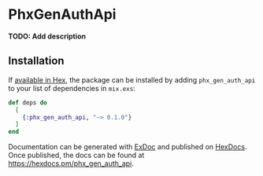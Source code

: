# PhxGenAuthApi

**TODO: Add description**

## Installation

If [available in Hex](https://hex.pm/docs/publish), the package can be installed
by adding `phx_gen_auth_api` to your list of dependencies in `mix.exs`:

```elixir
def deps do
  [
    {:phx_gen_auth_api, "~> 0.1.0"}
  ]
end
```

Documentation can be generated with [ExDoc](https://github.com/elixir-lang/ex_doc)
and published on [HexDocs](https://hexdocs.pm). Once published, the docs can
be found at <https://hexdocs.pm/phx_gen_auth_api>.

